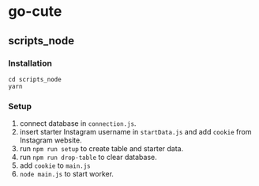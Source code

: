 # go-cute

## scripts_node

### Installation
```
cd scripts_node
yarn
```
### Setup
1. connect database in `connection.js`.
2. insert starter Instagram username in `startData.js` and add `cookie` from Instagram website.
3. run `npm run setup` to create table and starter data.
4. run `npm run drop-table` to clear database.
5. add `cookie` to `main.js`
6. `node main.js` to start worker.

